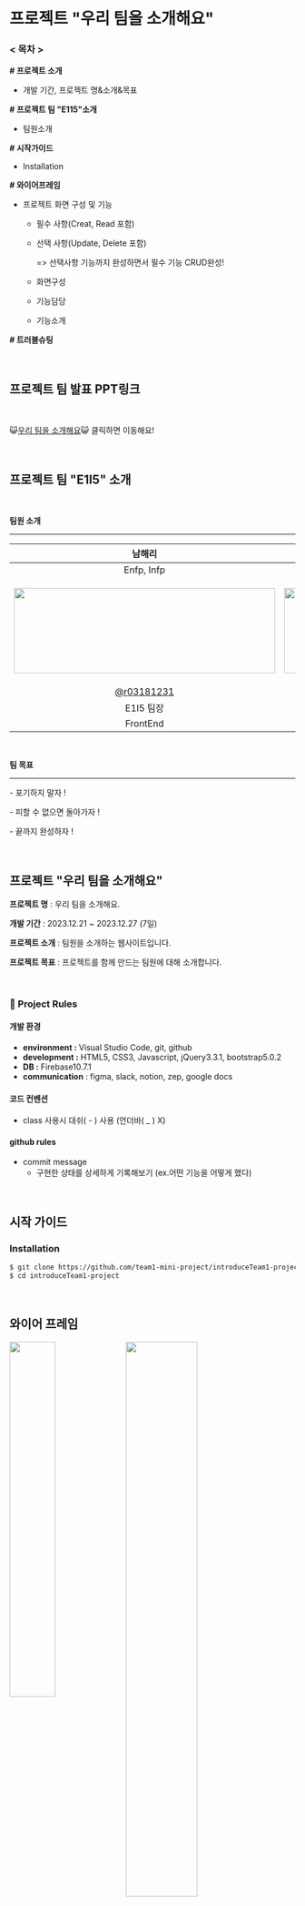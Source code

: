 # 프로젝트 "우리 팀을 소개해요"

### < 목차 >

**# 프로젝트 소개**

- 개발 기간, 프로젝트 명&소개&목표

**# 프로젝트 팀 "E115"소개**

- 팀원소개

**# 시작가이드**

- Installation

**# 와이어프레임**

- 프로젝트 화면 구성 및 기능

  - 필수 사항(Creat, Read 포함)

  - 선택 사항(Update, Delete 포함) 

    => 선택사항 기능까지 완성하면서 필수 기능 CRUD완성!
    
  - 화면구성
    
  - 기능담당
    
  - 기능소개

**# 트러블슈팅**

<br />

## 프로젝트 팀 발표 PPT링크

<br />

😺[우리 팀을 소개해요](https://www.miricanvas.com/v/12r9qiq)😺 클릭하면 이동해요!

<br />

## 프로젝트 팀 "E1I5" 소개

<br />

**팀원 소개**

---

|                            남해리                            |                            곽인해                            |                            서지원                            |                            강지수                            |                            김지민                            |
| :----------------------------------------------------------: | :----------------------------------------------------------: | :----------------------------------------------------------: | :----------------------------------------------------------: | :----------------------------------------------------------: |
|                          Enfp, Infp                          |                          isfp, infp                          |                             isfp                             |                             isfp                             |                             istj                             |
|<p><img src="https://lh7-us.googleusercontent.com/Ysape_5NRn4N32ZU7oOgrQmrfIAjTdQXKka5lOI6M6JxrEWg48DNhLQEXET56SbLP6f4CEJsn5RpDDoHgM9m6eDLyUolLBdP_xbLnp0gftdJg0hYUrKGwSXXVQxNO02AiSTl_4Wp0nHn9CSfQBblXhM" width="460px" height="150px"/></p> | <p><img src="https://lh7-us.googleusercontent.com/7thifMUc80aVI0Ll-icekBashXLOqIDUozwOWEgFVpjP9ORjxxuiiUMrROZ1e_Uc8_bCRW4mVlOkI6gf2cY6VavakloMjHnXvJdPdzi_58ebcPXiA4GLtIVyF9bYhIYf3YdrAIZ-OGjRB3klZsboUZU" width="570px" height="150px" /></p> | <p><img src="https://lh7-us.googleusercontent.com/OASGM4bsLW8e2bpX-hc9fdzZ4_AyT1Z62r2-RgbfjaBayh-TKAMQGcls9XKVzS7asGfouJWeahIs2pVcIxE-PzKoLpKkLT-lSWMGbaPdluf57u4kE_M0qfh7KsVb7EsBVxAaArWHfUbDLDeG3YoSCa0" width="520px" height="150px" /></p> | <p><img src="https://lh7-us.googleusercontent.com/I0NBhBaLHMPoihWc7-B_kzYaggxMtJVFP1vOqkp-riK6ivJIPyFN1ZFrqHShO0i9_iq0JIPDpQD0dMsxYj_A_7a84SWqjoXyyhhrnbX-BwG6gSdKsJaSti5vYDdFCVP9ziG9Qtp-KpRaX3ec8ujto_I" width="550px" height="150px"></p> | <p><img src="https://lh7-us.googleusercontent.com/bqf-nkOsPjTxJsSVrBsyCG8hIjs39XNQ816oRElrS6ruKLUtjW8XvleyS8atfYpMDkc_aw-OrLoWoYGMD1sZq2p3KIF9xb2QjQzWi9Iq3yJqi5cJ2DSFWeRGRbwPlC9MeskSJFIpOsD_1m4rNnEGJEI" width="400px" height="150px"/></p> |
|          [@r03181231](https://github.com/r03181231)          |            [@innes-k](https://github.com/innes-k)            |           [@seopport](https://github.com/seopport)           |             [@jigico](https://github.com/jigico)             |          [@gggimmmin](https://github.com/gggimmmin)          |
|                          E1I5 팀장                           |                          E1I5 팀원                           |                          E1I5 팀원                           |                          E1I5  팀원                          |                          E1I5  팀원                          |
|                           FrontEnd                           |                           FrontEnd                           |                           FrontEnd                           |                           FrontEnd                           |                           FrontEnd                           |

<br />

**팀 목표** 

---

\- 포기하지 말자 ! 

\- 피할 수 없으면 돌아가자 ! 

\- 끝까지 완성하자 !

<br />

## 프로젝트 "우리 팀을 소개해요" 



**프로젝트 명** : 우리 팀을 소개해요.

**개발 기간** : 2023.12.21 ~ 2023.12.27 (7일)

**프로젝트 소개** : 팀원을 소개하는 웹사이트입니다.

**프로젝트 목표** : 프로젝트를 함께 만드는 팀원에 대해 소개합니다.

<br />

### 🚦 Project Rules

#### **개발 환경**

- **environment :** Visual Studio Code, git, github
- **development :** HTML5, CSS3, Javascript, jQuery3.3.1, bootstrap5.0.2
- **DB :** Firebase10.7.1
- **communication** : figma, slack, notion, zep, google docs



#### 코드 컨벤션

- class 사용시 대쉬( - ) 사용 (언더바( _ ) X)



#### github rules

- commit message
  - 구현한 상태를 상세하게 기록해보기 (ex.어떤 기능을 어떻게 했다)


<br />


## 시작 가이드



### Installation

```bash
$ git clone https://github.com/team1-mini-project/introduceTeam1-project.git
$ cd introduceTeam1-project
```


<br />


## 와이어 프레임

<p><img src="https://file.notion.so/f/f/83c75a39-3aba-4ba4-a792-7aefe4b07895/401ddce0-81f3-49ef-bfaf-5e3fb9820910/%E1%84%89%E1%85%B3%E1%84%8F%E1%85%B3%E1%84%85%E1%85%B5%E1%86%AB%E1%84%89%E1%85%A3%E1%86%BA_2023-12-21_%E1%84%8B%E1%85%A9%E1%84%92%E1%85%AE_5.40.14.png?id=1e14e447-bd25-4d2a-b4bd-56657ccda7cd&table=block&spaceId=83c75a39-3aba-4ba4-a792-7aefe4b07895&expirationTimestamp=1703779200000&signature=nrxyoPJv_UKEW0E_cQ70g-An_P72CUabXkvJ65QO048&downloadName=%E1%84%89%E1%85%B3%E1%84%8F%E1%85%B3%E1%84%85%E1%85%B5%E1%86%AB%E1%84%89%E1%85%A3%E1%86%BA+2023-12-21+%E1%84%8B%E1%85%A9%E1%84%92%E1%85%AE+5.40.14.png" align="left" width="40%" height="40%" ><img src="https://lh7-us.googleusercontent.com/1hyKKCe1jKCpve8LheAefx0HnGw7yDiFxncYP9YBF3ZBHGgR5F36zpt8bDNgQrkhpgFXnlMcQHFbBT89Vp2H-PzCNu60HzupFHHa-h9oUDbGmVdMLPYfcm5NuCrCeWKhWNNoT46mgQSXorHHcbd3gDs" align="rigtht" width="50%" height="50%"></div><p>


<br />
<br />
<br />
<br />
<br />
<br />
<br />
<br />
<br />
<br />
<br />
<br />
<br />
<br />
<br />
<br />


## 프로젝트 화면 구성 및 기능

<br />

### 1. 기능 필수 사항      

- 메인 틀, 헤더 - 각 메뉴 클릭 시 매끄럽게 이동할 수 있는 메뉴바입니다.

- 팀 E1I5 소개 - 어떤 팀이고 어떤 목표를 가졌는 지 그리고 팀 행동지침은 무엇인지 소개합니다.

- 팀원 프로필 카드 - 팀원들의 이름과 소개를 보여줍니다. 

- 팀원 상세 설명 모달 - 팀원들의 장점, 협업 스타일, TMI를 보여줍니다.

- 방명록 조회&쓰기  - 방문자들의 응원과 관심을 적고 볼 수 있는 방명록입니다.

  <br />

### 2. 기능 선택 사항     

- 방명록 삭제 - 사용자가 남긴 글을 삭제합니다. (구현)
  
- 방명록 수정 - 사용자가 남긴 글을 수정하게 하게 해줍니다. (구현)
  
- 프로필 카드 이미지 업로드 (미구현)

(선택사항이었지만 삭제, 수정 기능까지 완성해서 CRUD필수 기능을 완성)


<br />

### 3. 화면 구성

<br />


#### 필수 사항(Creat, Read 포함)

| 메인 틀                                                      | 헤더                                                         |
| ------------------------------------------------------------ | ------------------------------------------------------------ |
| <p><img src ="https://lh7-us.googleusercontent.com/RxToYjFfzGpPGgkSCEeHIBjEsE1nEJvfkEbPrMZ4RVIzWJoNuCcjA6DTFDwlf6TOd-UxtxuUHLDUpeHyIkJp2xriUtl_AuDrL9GgZXyYsuXU2TcYLB3mqUJQoxVxsF5E3pIXrKhjeZR94p6qVDBP1vY" alt="" style="zoom: 33%;" ></p> | <p><img src="https://lh7-us.googleusercontent.com/uiKEN_SBjyJ2MLPEqJH_TginsQdYmYFyAsPuG_Em7WZsRfIy6E0dhbANFWyV16AaAjl34Fb_4EFuErWJ1a0ZJa59211ZuhK65FCIrV2gRC_9LForABA4DU3C9p4IvrSbz4BsDScYsrCf3ejlHh7rFFY" style="zoom:50%;" ></p> |
| 팀 소개 카드                                                 | 팀원 프로필 카드                                             |
| </p><img src="https://lh7-us.googleusercontent.com/2ZKa_r-5WmzqCcG8aPDkb4nueiguxLhY_R3W1br930FRcxHeaU1D_pSQTb4JTv1aancgM_XkdiHzeW2bNK1rQJg1zOsq_VOzcD3pFcVpFx6LW48cMt-sbNVCSNBsCiUierfKaly0xeKdSUG12gIPQds" alt="" style="zoom: 50%;" ><p> | <p><img src="https://lh7-us.googleusercontent.com/noWoXb7zq8u-YfU_xRNStze3mqx5YTnqof-r1wa9ur3234zp3OJ4OLyC64Hrc4xu-znO2IAhcKyZBFZ6CzxtASO5Fr8QfVck_PCnFBhtsYw7lEm3LgVszERJJhqFGIl_HbgPYYNmiuVALf_7jU9IOWo" alt="" style="zoom:50%;" ></p><br /><br />커서를 올렸을 때(hover)<br /><p><img src="https://lh7-us.googleusercontent.com/2ikMCFC9lU9fSMa9wk4wCuvDVJl84Ks1zYqlLe-hBhHcMQ1c0Sci_Ol83cAjbXp2dv0GYyzzu6HP_N6f5GZSrCDUN_vb22WHYSMk_xTay908opyrFqTSU4cB5ARGik8zzUKk6BPtvAEhgf3Ir7RN5lo"></p><br />안 쓰는 블로그의 버튼 클릭 시(사용하는 블로그 링크는 페이지 이동으로 이어짐) <br /><p><img src="https://lh7-us.googleusercontent.com/Ubki6VKokx-bELZoziKkwb6qMObtoN8C5jNdmTJMO3UQsj_jlag1W993v4b-79ws_IGmmnJvl2-NcaChNwIv0Y1vRY-X3klNqGePYVVoFrLfzSJIwNQJZlU3p2WNxnqf4-vhzH6kQzs0cDfW-1qr_7E"></p> |
| 모달 - 팀원 상세설명                                         | 방명록 조회 & 쓰기                                           |
| <p><img src="https://lh7-us.googleusercontent.com/gK9d2Sl_ldscewfEMuJb7g4uMOIaQjoTmQ_Vc0mhPuEFLigIdr6QttdLMnVFH0XJWfi5NBogsLSGVvMsturdJc6ZJ6ATwe3rqKUYLqm20iSbZ8TzT2d8sBSOzv2sy7qJS71mgEtG7VJw0N9XuA5nrrc" alt="" style="zoom: 33%;" ></p><br /><p><img src="https://lh7-us.googleusercontent.com/78e0sjsu79k_TOBD-hogDfGryyY0n8Mh8sL_1ThxEw9Cqu4J06qwVPTGGmvjfr2OP0PtDl5OwuAOfTpu_bSfxg1oXvhgnLjpQ0vtYMl5JqNrQftDz5v93i6W0rQ1vJ6hRhbTWVZJ-aXD5HC-QN_nYIY" alt="" style="zoom: 50%;" ></p> | 방명록 입력칸<br /><br /><p><img src="https://lh7-us.googleusercontent.com/VjWW2oW54UF2m9SGxseAi92dXHI4RgcL-CJpUlO4q0ffQ_XY2JtcU9SYDj2P3NFI25Mtkd2ugt43MzDzWIMkFKn6EPOkJ0luLWLC0pK9EcZJ4gIouvM83qC75tsY2wMPd9LqNkyl0gdH-UogRIklYJw"></p><br /><br />닉네임 미입력 시<br /><br /><p><img src="https://lh7-us.googleusercontent.com/3fV6p5Zibhifpu_8V0SQ2ZPbult2O-BzGdRqQP-OcV58BYTjXowQqS7F3rxI1RQMr1tNeEyKgO3XWPcFIPiPvooYmvBals-1Ik0pJpHrMchREZIwgfXkL1vIgmbwL16OvcjYzXIJOmde18gQ3OKQPGk" alt=""></p><br /><br />닉네임을 입력했으나 비밀번호를 입력하지 않았을 때<br /><br /><p><img src="https://lh7-us.googleusercontent.com/W_9J0Y9STyB77SDjVQzK4fLULR_floDDfPSzWXbWc9Ve4Zc6VhC5x9nEGdYBb3IyR19l3KkuAatw2xCrFIyVzWSD0oZ1ATC-TqgtLZiddz3LIsCMOiLR5V2bSudPOSrJLJrvxGWjv-ugU4TXhVrH76c"></p><br /><br />남기기 버튼 누르면 alert 표시, 방명록 저장됨<br /><br /><p><img src="https://lh7-us.googleusercontent.com/msGWIFJD1K2XoME6U8ny9IyTKaE_vOWC2GXHgj_6_30Ox2b8Of71jhj5YtYDL05MCaB0P44ZYalyCaj2C2iv_DB-Wm19t573WA6IqqxG1hzttsg0eDEtW5LrHy6xCEj_u1NtRwKWmwbOUrcus8RlCMM"></p> |
| 방명록 조회                                                  |                                                              |
| 작성한 내용이 입력칸 아래 추가된 모습을 볼 수 있고 <br />방명록 작성 시간을 보여준다.<br /><br /><p><img src="https://lh7-us.googleusercontent.com/sXLbpIO7jqANKNtg9qUD_V7UtrZDhI9G7ZvGcBpoY_YkwVaPfObI-C8J6QljNFoWc9vSlJzRkaDb7QW_Vd7GEEerJQn0kDwIzHMTc38gyWb5LRhrd1tsNsmpaT0-0pFZA8rpmhj6ZJYHgOJ5qLPgOVw"></p> |                                                              |



<br />



####  선택 사항(Update, Delete 포함)

| 방명록 삭제                                                  | 방명록 수정                                                  |
| ------------------------------------------------------------ | ------------------------------------------------------------ |
| <p><img src="https://lh7-us.googleusercontent.com/XkEcQJARiuTTgaR4KXfDWkOt5Ff27dkAQireZGarAgALOUGepr7iZkr-myfZJDn6sAr-_IVkBomMgNHhrISSbGxeq0aPx0QENpDCgudQuCsQcHCqFaXB5WJriZeCQeGEM_KpYDIw2CihTn3vVoUXbW8"></p><br /><br /><p><img src="https://lh7-us.googleusercontent.com/Dbgwi4mHoXtUQKWOSB799puyF4izjEaNMWacZTL2gIH-TWrzPEf2Te_y9i3oOBdZxsdRlEVo377zy4l4nDV88jFS7uFqPFHr9gNszuLrpFCcfWr9gvQr_y0Jt33NZWVCbZhHZKtT04UYI0tBdWKRvFE"></p><br /><br /><p><img src="https://lh7-us.googleusercontent.com/pNe5Pxq0AuTYdSAj8d4ceTjgv97bAUDt8Tcxbg6ZcNOcS-EQ3g1rH-UWRXvDz5nUtHmFex4MpNmPjtZmpbjmCYPOQGr8TVdpW5b3mFbxmGs7TaFh8Zjznx_vamsg3cIVHkMumkbQjzH_WxeBzyaPO5E"></p> | <p><img src="https://lh7-us.googleusercontent.com/PQhEeJD9J_557hq7xW6kcBSlczZ_BaBpMFbuSTV1UWwusB0qxGQIcUV_fU81TAR36gDI8Dt4YLpYuHvTNiXAxp39KKQtAkJJEwYf6VU7IJEK8XPFdVyZiO_pkVFMkD3T93t4ZdzOPpYm_8cV-WODwxE"></p><br /><br /><p><img src="https://lh7-us.googleusercontent.com/U3YOdS2BGxtK6gpjB8Jk58shZxsdF-Yr8eESNjJqYE-rSTExUNNnMya5jiymVDnLMyeLjgKO-vfIgZYkdtmJjloNsifKot4NPIlUxyXLbbfvCPQRUw6Qz4H5hvK68HpsB-ZU865Ta3VeqpR6aat5Ob8"></p><br /><br /><p><img src="https://lh7-us.googleusercontent.com/g6mBsM4ld5NR9K2lMYOyvl1HUQ2KGhUAY_f1J1_UmGWZ6rqHBPT28Fjt7urstZvixVsWsMr_8p-MxXvYyBUzmIxX6aTtCcNB0RUBA5438rEX_fnRkwQ4_M2nah96Idft5P0ef3uYRpxXBfEroBDhsuA"></p><br /><br /><p><img src="https://lh7-us.googleusercontent.com/jSZPG7m3d5FZirQ5nPAX_0P9UnY5RbFmg0BVhl3locxPHzIN-qh4ANKW75B0qe9kp6o_N1N4brhGVhgq3ZtptCqXKDolQLGWVGIUzsGo4cYvTM_Ck61L5GX2UdBhYSurmv_Z14ueplHgqTY1uDLyia8"></p><br /><br /><p><img src="https://lh7-us.googleusercontent.com/gY0WvLFBpbW9yrWu9NgCenvMRo51jpf56re4Fli97bi9GB8TIQjiMvnjDR0I1UdFgOu98PQ_SSgLkkN23UO7glfM97nKmbt8nhv61M-xfszuQXwPh9EwLmBi-K3wqEBv3RH2VsLC9rc5IQPt_VPUBtE"></p><br /><br /> |



<br />

### 기능 담당

| 기능                               | 담당자 |
| ---------------------------------- | ------ |
| 메인 큰 틀, 헤더 메뉴, 방명록 수정 | 강지수 |
| 팀 소개란, 방명록 삭제             | 김지민 |
| 팀원 프로필 카드, 헤더 상단 고정   | 곽인해 |
| 모달창                             | 남해리 |
| 방명록 쓰기, 조회                  | 서지원 |





<br />

### 기능 소개

- **헤더** 

  - 상단 고정, 아래 요소와 겹치지 않음

  - 메뉴 누르면 해당 영역으로 부드럽게 스크롤 이동

    

- **프로필카드**

  - 커서 올리면 색, 그림자 변하는 기능(hover)

  - 본인이 사용하는 블로그가 아닌 블로그의 버튼을 클릭하면 alert 팝업창 실행

  - 본인이 사용하는 블로그 버튼을 클릭하면 새창에서 해당 url 연결

    

- **모달창**

  - 더보기 클릭 -> 팀원의 상세 설명을 보여주는 모달창 실행
  - 반응형 ㅡ min-width, max-width로 웹 크기에 따라 모달 크기가 늘어났다 줄어듦
  - 스크롤기능 ㅡ  overflow로 스크롤 속성을 줘서 일부 내용 외에 다른 내용도 볼 수 있게 함
  - 창 닫는 방법 두가지 ㅡ 닫기 버튼과 모달 배경에 클릭 시 style.display = "none"으로 변경하도록 해서 화면을 닫을 수 있도록 함

  

- **방명록**

  - 방명록 쓰기

    - 일반 작성 : 닉네임과 비밀번호를 입력하고 방명록을 작성한 뒤 남기기를 누르면 아래에 추가됨.
    - 유효성 검사 : 닉네임과 비밀번호 입력 유효성을 체크해서 입력하지 않은 값을 확인하도록 alert창을 띄움 → 닉네임과 비밀번호 두 값 모두 입력해야 저장 가능

  - 방명록 조회

    - 일반 조회 : 파이어스토어에 저장된 방명록을 불러와서 추가하여 자기가 작성한 방명록을 볼 수 있음
    - 입력 시간 등록, 최신순 정렬 : 입력 당시 날짜와 시간을 저장해서 남긴 방명록에 작성 시간을 표시하고 최신순으로 정렬함

  - 방명록 수정

    - 수정 버튼 : 수정 버튼을 눌렀을 때, 입력칸이 활성화되면서 수정 완료 버튼 및 취소 버튼이 활성화됩니다.

    - 수정 완료 버튼

      - 수정 전과 후의 내용이 변동되지 않고 같을 경우 : "변경 사항이 없습니다. 수정 후 완료를 눌러주세요."라는 alert 이 뜨면서 입력칸으로 커서가 이동합니다.

      - 비밀번호를 입력하지 않은 경우 : "비밀번호를 입력해 주세요" 라는 alert 이 뜨면서 비밀번호 입력칸으로 커서가 이동합니다.
      - 입력한 비밀번호가 틀렸을 경우 : "비밀번호가 다릅니다. 비밀번호 확인 후 다시 입력해주세요." 라는 alert 이 뜨면서 비밀번호 입력칸으로 커서가 이동합니다.

    - 수정 취소 버튼 : 작성했던 내용에서 수정 전 내용으로 변경됩니다. 또한, 비밀번호를 입력했을 경우 비밀번호 입력칸도 빈칸으로 변경됩니다.

  - 방명록 삭제

    - 비밀번호 공백 확인 alert : 삭제 버튼을 눌렀을 때, 비밀번호 입력 유무를 체크해 비밀번호가 비어 있다면 “비밀번호를 입력해주세요” alert 창이 뜬다.

    - 비밀번호 유효성 검사 alert : 비밀번호를 입력하고 삭제 버튼을 눌렀을 때, 비밀번호 검증을 통해 만약 일치한다면 댓글 삭제 후 페이지 새로 고침을, 일치하지 않는다면 “비밀번호가 다릅니다.” alert 창이 뜬다.

      

- 프로젝트에 쓰인 내용 :

  - 우리 팀만의 특징과 추구하는 궁극적인 목표

  - 우리 팀의 약속

  - [팀]과 [자신]에 대한 설명

- - 팀원들의 블로그 주소
    - 곽인해 :[ https://velog.io/@innes_kwak](https://velog.io/@innes_kwak)
    - 서지원 :[ https://velog.io/@jiwon4692](https://velog.io/@jiwon4692)
    - 김지민 :[ https://velog.io/@dev_109](https://velog.io/@dev_109)
    - 남해리 :[ https://record4me.tistory.com/](https://record4me.tistory.com/)
    - 강지수 :[ https://jigico.tistory.com/](https://jigico.tistory.com/)
  - 객관적으로 살펴본 자신의 장점
  - 자신의 스타일 협업 스타일 소개
  - TMI
    - 좋아하는 동물, 취미, 음악 등등



<br />



## 트러블 슈팅

<br />

- **강지수님** 

문제1 - [setAttribute로 ui 상에서 업데이트 되지 않는 textarea readonly]
*setAttribute() : 속성이 이미 있을 경우 값이 업데이트 된다. 없다면 새 속성이 추가된다.

|       문제        | setAttribute('readonly', false) 로 textarea readonly 속성을 false로 변경하여 작성할 수 있게 활성화하려 했으나 변화가 없었다.<br/>개발자 도구로 확인해보니 속성은 false로 변경되어 있었고 ui 상에서는 그대로 비활성화 상태였다. |
| :---------------: | :----------------------------------------------------------- |
|       시도        | setAttribute('readonly', false);                             |
|     해결방안      | 1.  removeAttribute('readonly') 로 해결.<br />2.  parent.querySelector('.comments-area').readOnly = false; readonly 속성으로 제어하여 해결. |
| 선택한 <br />방법 | 해결 방안은 2가지가 있다.                                    |                                    |


<br />


문제2  



|    문제     | 수정버튼을 눌렀을 때, 바로 input창이 뜨게 해서 수정하는 방법과 방명록 등록(쓰기) input에서 input창에 수정할 내용을 DB에서 받아와 수정하고 확인 버튼을 눌러서 다시 저장하는 것 중에 어느 위치에서 구현을 해야 수정기능을 사용했을 때 더 편리한 가입니다. |
| :---------: | :----------------------------------------------------------- |
|    시도     | textarea의 readonly로 방명록 조회의 조회창을 구성하여 수정버튼을 눌렀을 때 활성화 해보는 것을 알아봄. |
|  해결 방안  | \-> 기준 : 개발자와 소비자 입장 고려                         |
|             | 1. 개발자 입장인 경우, 개발자가 개발하기 편한 방법의 위치인 방명록 쓰기input에서 수정 기능 넣는 게 편함           <br /> 2. 사용자 입장인 경우, 방명록 조회에서 바로 본인 글 위치에서 수정 버튼을 눌렀을 때 해당 글에서 input이 활성화되어 글을 수정하는 게 편함           <br /> 3. 방명록 조회 input을 textarea로 만들어 textarea의 속성 중 하나인 readonly의 불리언 속성을 사용해서 쓰면 개발하기에도 좋고 사용자 입장도 고려할 수 있어서 좋음.              <br />*textarea                <br />- textarea는 불리언 속성은 해당 속성을 명시하지 않으면 속성값이 자동으로  false 값을 가지게 되며, 명시하면 자동으로 true 값을 가지게 됩니다.              <br />*참고 사이트 : https://www.tcpschool.com/html-tag-attrs/textarea-readonly |
| 선택한 방법 | 3번째 방안                                                   |
| 선택한 이유 | 3번 방안이 개발하기에 괜찮고 사용자 입장도 고려할 수 있어서 선택 |


<br />
<br />


- **곽인해님**

문제1

| 문제 | 다른 팀원분께서 본인 branch에는 push를 하셨는데 막상 내 컴퓨터에서 해당 branch로 checkout 하여 열면 코드 최신화가 안됨 |
| :--: | ------------------------------------------------------------ |
| 시도 | \- git remote update : 오류없이 실행은 됐지만 최신화는 안됨<br/>\- git pull : 오류<br/>\- git pull 브랜치이름 : conflict 발생 |
| 해결 | \- 보고 싶은 코드의 branch로 checkout (git checkout 브랜치이름)<br/>-> 그 branch 안에서 pull 해오기 (git pull origin 브랜치이름) |


<br />

문제2 - <a태그 내 alert 실행시 자동 새로고침 이슈>



|    문제     | -a태그에 onclick으로 alert창을 띄웠는데, alert창을 닫으면 다시 원래 페이지가 새로고침돼서 페이지 맨 상단으로 돌아감<br/>(새로고침을 없애고 싶음)<br /><br /><p><img src="https://lh7-us.googleusercontent.com/kUsHKUmFPjPjuvhancJlrMNRGoqPoUHiUz_BhEuPD9PWDZWAORDMuVLWAbZnmbeR3jEGY1VjsmWoPR4Lc-PlfcHOqf4gvU4du49yNh6fIEVsw7okCDxWupQx_IJUeyOIv-1xRSip_vk50jQqP62GwH4"></p> |
| :---------: | ------------------------------------------------------------ |
|    원인     | a 태그 속 href 속성이 비어 있으면 자기페이지로 계속 이동시키기 때문에 onclick 함수를 탄 후 계속 새로 고침이 됨 |
|  해결방안   | <p><img src="https://lh7-us.googleusercontent.com/Pds7UMi9fHG5xpIcemaw6jvoNTqxeCXc9obnYomFBHPY7WblmxrJY-_O8Lgf_lxD9R7CqhOSrjpoDqhf8QiBa96Uo1LtnE0bLf1zx2mU2f9K1--2Xvg-sbvKhANJfojxZcL1M5OLwln4jS9VSpI_Fmw"></p><br />\- href 속성에 이렇게 명시를 해주면 새로고침되지 않고 클릭 이벤트만 발생됨 |
| 선택한 방법 | <p><img src="https://lh7-us.googleusercontent.com/H1bWnnhcDC6xT6J89x2zorII8bMJuZmR2Jy3y9Dn9PLyMtoRJOhrjEhLLSHP7PFtTUMsAW2seGHUiLAT2ihwncEF8vJ231niFagTPnxYtQupCAlCegZj2mHORkfza1ETQOI6daDCldcnzqbefSCeb8c"></p> |
| 선택한 이유 | 모두 같은 기능을 하는데 해당 방법이 가장 코드 길이가 가장 짧아 효율적이라서 작성 |




<br />
<br />

- **서지원님**



|   문제   | 사용자에게 값을 받아서 넣었을 때 파이어베이스에 순서대로 저장되지 않고 무작위로 저장됨. 그렇기 때문에 파이어베이스를 조회하여 페이지에 데이터를 추가하였을 때도 순서대로 기록되지 않음. |
| :------: | ------------------------------------------------------------ |
|   시도   | new Date()로 작성시간을 같이 저장하고 그것을 기준으로 정렬해보기 |
| 해결방안 | 데이터를 넘길 때 작성 시간도 같이 저장하여 시간을 기준으로 orderBy 메소드를 사용함.<br/>그러나 데이터가 오래된 순으로 정렬되어서 desc를 추가로 작성하여 댓글을 최신순으로 볼 수 있게 함 |
|          | <p><img src="https://lh7-us.googleusercontent.com/y1bCq2sMjUBaPs_kCpUi7UWm_sBp3pGFkp7nQP6GjwRLixxaHhGkb2KsX1WrBgmsja_Km7aNhWhd9JyabJsgh6yRP66yVnNnEHeXW8AHz0qLwHGAZbTB37qRXFRairX50GQEKgEyyJ0I6FcXxIw-ppo"></p> |




<br />
<br />


- **김지민님**

문제 - <방명록 삭제 버튼 클릭시 삭제되지 않는 오류>

| 문제 | 알맞게 비밀번호를 입력하고, 방명록 삭제 버튼을 클릭했을 때 삭제가 안됨. <br />콘솔 창에 'deleteDoc is not defined' error 발생. |
| :--: | ------------------------------------------------------------ |
| 시도 | 정의되지 않은 deleteDoc의 생성을 위해 Firebase 에서 새로운 컬렉션 항목 생성 : 여전히 'not defined' error 발생. |
| 해결 | 코드 내에서 Firebase SDK 라이브러리 가져오기 항목 중 import { } 안에 deleteDoc이 존재하지 않는 것을 발견. <br /> import { deleteDoc } 생성을 통해 삭제가 정상적으로 이루어지게 해결. |
|      | <p><img src="https://lh7-us.googleusercontent.com/Sa0aXUtHPYPUGBMn1Y9ySXhjWzu-rDmf8aQ7R81y0z-6Ai0DT53GwCHsqf9l7u0ExmjjwMVdNEvfnsM-YYyZxrJuKCUy0BfskKKa6faTZdhXUawIrqqm6LFX33dAkWLZgTBsm97kCBmsUsKwAkW_X_4"></p> |




<br />
<br />
<br />




